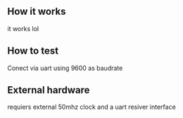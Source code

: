 <!---

This file is used to generate your project datasheet. Please fill in the information below and delete any unused
sections.

You can also include images in this folder and reference them in the markdown. Each image must be less than
512 kb in size, and the combined size of all images must be less than 1 MB.
-->

## How it works

it works lol

## How to test

Conect via uart using 9600 as baudrate

## External hardware

requiers external 50mhz clock and a uart resiver interface
